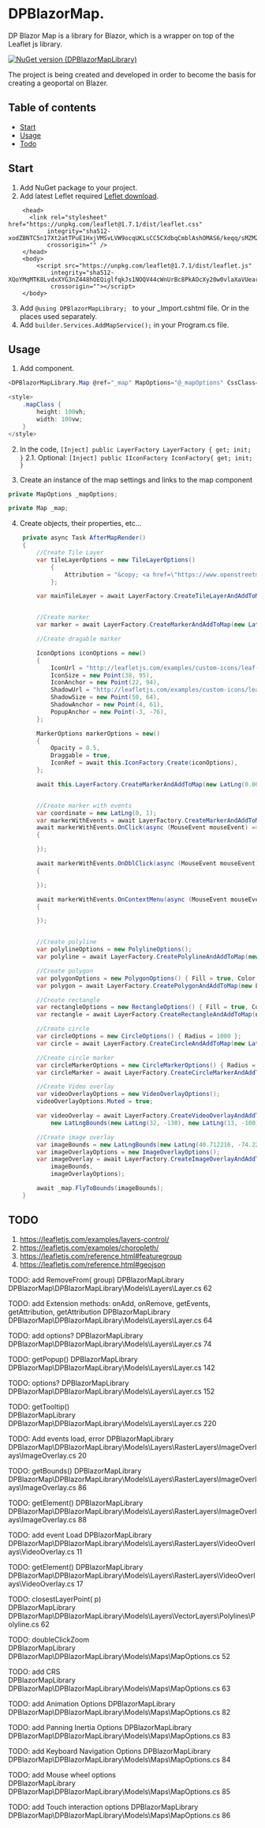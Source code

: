 # DPBlazorMap.

DP Blazor Map is a library for Blazor, which is a wrapper on top of the Leaflet js library.

[![NuGet version (DPBlazorMapLibrary)](https://img.shields.io/nuget/v/DPBlazorMapLibrary)](https://www.nuget.org/packages/DPBlazorMapLibrary/)

The project is being created and developed in order to become the basis for creating a geoportal on Blazer.

## Table of contents

- [Start](start)
- [Usage](usage)
- [Todo](todo)

## Start

1. Add NuGet package to your project.
2. Add latest Leflet required [Leflet download](https://leafletjs.com/download.html).

```
	<head>
	  <link rel="stylesheet" href="https://unpkg.com/leaflet@1.7.1/dist/leaflet.css"
		   integrity="sha512-xodZBNTC5n17Xt2atTPuE1HxjVMSvLVW9ocqUKLsCC5CXdbqCmblAshOMAS6/keqq/sMZMZ19scR4PsZChSR7A=="
		   crossorigin="" />
	</head>
	<body>
	    <script src="https://unpkg.com/leaflet@1.7.1/dist/leaflet.js"
		    integrity="sha512-XQoYMqMTK8LvdxXYG3nZ448hOEQiglfqkJs1NOQV44cWnUrBc8PkAOcXy20w0vlaXaVUearIOBhiXZ5V3ynxwA=="
		    crossorigin=""></script>
	</body>
```

3. Add ```@using DPBlazorMapLibrary; ``` to your _Import.cshtml file. Or in the places used separately.
4. Add ```builder.Services.AddMapService();``` in your Program.cs file.

## Usage

1. Add component.

```c#
<DPBlazorMapLibrary.Map @ref="_map" MapOptions="@_mapOptions" CssClass="mapClass" AfterRender="@AfterMapRender"></DPBlazorMapLibrary.Map>

<style>
    .mapClass {
        height: 100vh;
        width: 100vw;
    }
</style>
```

2. In the code, ```[Inject] public LayerFactory LayerFactory { get; init; }```
2.1. Optional: ```[Inject] public IIconFactory IconFactory{ get; init; }```

3. Create an instance of the map settings and links to the map component

```c#
private MapOptions _mapOptions;
```
```c#
private Map _map;
```

4. Create objects, their properties, etc...

```c#
    private async Task AfterMapRender()
    {
        //Create Tile Layer
        var tileLayerOptions = new TileLayerOptions()
            {
                Attribution = "&copy; <a href=\"https://www.openstreetmap.org/copyright\">OpenStreetMap</a> contributors"
            };

        var mainTileLayer = await LayerFactory.CreateTileLayerAndAddToMap("https://{s}.tile.openstreetmap.org/{z}/{x}/{y}.png", _map, tileLayerOptions);


        //Create marker
        var marker = await LayerFactory.CreateMarkerAndAddToMap(new LatLng(0, 0), _map, null);

        //Create dragable marker

        IconOptions iconOptions = new()
        {
            IconUrl = "http://leafletjs.com/examples/custom-icons/leaf-green.png",
            IconSize = new Point(38, 95),
            IconAnchor = new Point(22, 94),
            ShadowUrl = "http://leafletjs.com/examples/custom-icons/leaf-shadow.png",
            ShadowSize = new Point(50, 64),
            ShadowAnchor = new Point(4, 61),
            PopupAnchor = new Point(-3, -76),
        };

        MarkerOptions markerOptions = new()
        {
            Opacity = 0.5,
            Draggable = true,
            IconRef = await this.IconFactory.Create(iconOptions),
        };

        await this.LayerFactory.CreateMarkerAndAddToMap(new LatLng(0.001, -0.001), _map, markerOptions);


        //Create marker with events
        var coordinate = new LatLng(0, 1);
        var markerWithEvents = await LayerFactory.CreateMarkerAndAddToMap(coordinate, _map, null);
        await markerWithEvents.OnClick(async (MouseEvent mouseEvent) =>
        {

        });

        await markerWithEvents.OnDblClick(async (MouseEvent mouseEvent) =>
        {

        });

        await markerWithEvents.OnContextMenu(async (MouseEvent mouseEvent) =>
        {

        });


        //Create polyline
        var polylineOptions = new PolylineOptions();
        var polyline = await LayerFactory.CreatePolylineAndAddToMap(new List<LatLng>() { new LatLng(0.1, 0.12), new LatLng(0.14, 0.12), new LatLng(0.12, 0.13) }, _map, polylineOptions);

        //Create polygon
        var polygonOptions = new PolygonOptions() { Fill = true, Color = "red" };
        var polygon = await LayerFactory.CreatePolygonAndAddToMap(new List<LatLng>() { new LatLng(1.1, 0.12), new LatLng(1.14, 0.12), new LatLng(1.12, 0.13) }, _map, polygonOptions);

        //Create rectangle
        var rectangleOptions = new RectangleOptions() { Fill = true, Color = "black" };
        var rectangle = await LayerFactory.CreateRectangleAndAddToMap(new LatLngBounds(new LatLng(1.1, 0.62), new LatLng(2.14, 1.62)), _map, rectangleOptions);

        //Create circle
        var circleOptions = new CircleOptions() { Radius = 1000 };
        var circle = await LayerFactory.CreateCircleAndAddToMap(new LatLng(0, 0), _map, circleOptions);

        //Create circle marker
        var circleMarkerOptions = new CircleMarkerOptions() { Radius = 10 };
        var circleMarker = await LayerFactory.CreateCircleMarkerAndAddToMap(new LatLng(0, 1), _map, circleMarkerOptions);

        //Create Video overlay
        var videoOverlayOptions = new VideoOverlayOptions();
        videoOverlayOptions.Muted = true;

        var videoOverlay = await LayerFactory.CreateVideoOverlayAndAddToMap("https://www.mapbox.com/bites/00188/patricia_nasa.webm", _map,
            new LatLngBounds(new LatLng(32, -130), new LatLng(13, -100)), videoOverlayOptions);

        //Create image overlay
        var imageBounds = new LatLngBounds(new LatLng(40.712216, -74.22655), new LatLng(40.773941, -74.12544));
        var imageOverlayOptions = new ImageOverlayOptions();
        var imageOverlay = await LayerFactory.CreateImageOverlayAndAddToMap("http://www.lib.utexas.edu/maps/historical/newark_nj_1922.jpg", _map,
            imageBounds,
            imageOverlayOptions);

        await _map.FlyToBounds(imageBounds);
    }
```

## TODO

1. https://leafletjs.com/examples/layers-control/
2. https://leafletjs.com/examples/choropleth/
3. https://leafletjs.com/reference.html#featuregroup
4. https://leafletjs.com/reference.html#geojson


TODO: add RemoveFrom(<LayerGroup> group)
    DPBlazorMapLibrary	DPBlazorMap\DPBlazorMapLibrary\Models\Layers\Layer.cs
    62

TODO: add Extension methods: onAdd, onRemove, getEvents, getAttribution, getAttribution
    DPBlazorMapLibrary	DPBlazorMap\DPBlazorMapLibrary\Models\Layers\Layer.cs
    64

TODO:  add <Popup options> options?
    DPBlazorMapLibrary	DPBlazorMap\DPBlazorMapLibrary\Models\Layers\Layer.cs
    74

TODO: getPopup()
    DPBlazorMapLibrary	DPBlazorMap\DPBlazorMapLibrary\Models\Layers\Layer.cs
    142

TODO: <Tooltip options> options?
    DPBlazorMapLibrary	DPBlazorMap\DPBlazorMapLibrary\Models\Layers\Layer.cs
    152

TODO: getTooltip()	
    DPBlazorMapLibrary	DPBlazorMap\DPBlazorMapLibrary\Models\Layers\Layer.cs
    220

TODO: Add events load, error
    DPBlazorMapLibrary	DPBlazorMap\DPBlazorMapLibrary\Models\Layers\RasterLayers\ImageOverlays\ImageOverlay.cs
    20

TODO: getBounds()
    DPBlazorMapLibrary  DPBlazorMap\DPBlazorMapLibrary\Models\Layers\RasterLayers\ImageOverlays\ImageOverlay.cs
    86

TODO: getElement()
    DPBlazorMapLibrary	DPBlazorMap\DPBlazorMapLibrary\Models\Layers\RasterLayers\ImageOverlays\ImageOverlay.cs
    88

TODO: add event Load
    DPBlazorMapLibrary	DPBlazorMap\DPBlazorMapLibrary\Models\Layers\RasterLayers\VideoOverlays\VideoOverlay.cs
    11

TODO: getElement()
    DPBlazorMapLibrary	DPBlazorMap\DPBlazorMapLibrary\Models\Layers\RasterLayers\VideoOverlays\VideoOverlay.cs
    17

TODO: closestLayerPoint(<Point> p)  
    DPBlazorMapLibrary	DPBlazorMap\DPBlazorMapLibrary\Models\Layers\VectorLayers\Polylines\Polyline.cs
    62

TODO: doubleClickZoom   
    DPBlazorMapLibrary	DPBlazorMap\DPBlazorMapLibrary\Models\Maps\MapOptions.cs
    52

TODO: add CRS	
    DPBlazorMapLibrary	DPBlazorMap\DPBlazorMapLibrary\Models\Maps\MapOptions.cs
    63

TODO: add Animation Options
    DPBlazorMapLibrary	DPBlazorMap\DPBlazorMapLibrary\Models\Maps\MapOptions.cs
    82

TODO: add Panning Inertia Options
    DPBlazorMapLibrary	DPBlazorMap\DPBlazorMapLibrary\Models\Maps\MapOptions.cs
    83

TODO: add Keyboard Navigation Options
    DPBlazorMapLibrary	DPBlazorMap\DPBlazorMapLibrary\Models\Maps\MapOptions.cs
    84

TODO: add Mouse wheel options	
    DPBlazorMapLibrary  DPBlazorMap\DPBlazorMapLibrary\Models\Maps\MapOptions.cs
    85

TODO: add Touch interaction options
    DPBlazorMapLibrary	DPBlazorMap\DPBlazorMapLibrary\Models\Maps\MapOptions.cs
    86